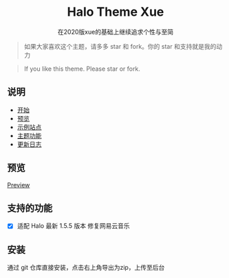 <h1 style="text-align: center;">Halo Theme Xue</h1>

<p style="text-align: center">
在2020版xue的基础上继续追求个性与至简
</p>

> 如果大家喜欢这个主题，请多多 star 和 fork。你的 star 和支持就是我的动力

> If you like this theme. Please star or fork.

## 说明

- [开始](https://www.jiangmiemie.com/)
- [预览](#预览)
- [示例站点](https://www.jiangmiemie.com/)
- [主题功能](#支持的功能)
- [更新日志](#更新日志)

## 预览

  [Preview](https://www.jiangmiemie.com/)

## 支持的功能

- [x] 适配 Halo 最新 1.5.5 版本 修复网易云音乐

## 安装

通过 git 仓库直接安装，点击右上角导出为zip，上传至后台

